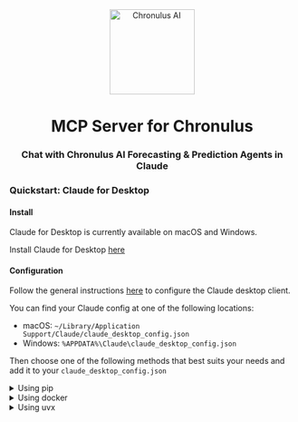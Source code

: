 <div align="center">
<img width="150px" src="https://www.chronulus.com/brand-assets/chronulus-logo-blue-on-alpha-square.png" alt="Chronulus AI">
    <h1 align="center">MCP Server for Chronulus</h1>
    <h3 align="center">Chat with Chronulus AI Forecasting & Prediction Agents in Claude</h3>
</div>




### Quickstart: Claude for Desktop

#### Install 

Claude for Desktop is currently available on macOS and Windows.

Install Claude for Desktop [here](https://claude.ai/download)

#### Configuration

Follow the general instructions [here](https://modelcontextprotocol.io/quickstart/user) to configure the Claude desktop client.

You can find your Claude config at one of the following locations:

- macOS: `~/Library/Application Support/Claude/claude_desktop_config.json`
- Windows: `%APPDATA%\Claude\claude_desktop_config.json`

Then choose one of the following methods that best suits your needs and add it to your `claude_desktop_config.json`

<details>
<summary>Using pip</summary>

(Option 1) Install release from PyPI
```bash 
pip install chronulus-mcp
```


(Option 2) Install from Github
```bash 
git clone https://github.com/ChronulusAI/chronulus-mcp.git
cd chronulus-mcp
pip install .
```



```json 
{
  "mcpServers": {
    "chronulus-agents": {
      "command": "python",
      "args": ["-m", "chronulus_mcp"],
      "env": {
        "CHRONULUS_API_KEY": "<YOUR_CHRONULUS_API_KEY>"
      }
    }
  }
}
```

Note, if you get an error like "MCP chronulus-agents: spawn python ENOENT", 
then you most likely need to provide the absolute path to `python`. 
For example `/Library/Frameworks/Python.framework/Versions/3.11/bin/python3` instead of just `python`

</details>


<details>
<summary>Using docker</summary>

Here we will build a docker image called 'chronulus-mcp' that we can reuse in our Claude config.

```bash 
git clone https://github.com/ChronulusAI/chronulus-mcp.git
cd chronulus-mcp
 docker build . -t 'chronulus-mcp'
```

In your Claude config, be sure that the final argument matches the name you give to the docker image in the build command.

```json 
{
  "mcpServers": {
    "chronulus-agents": {
      "command": "docker",
      "args": ["run", "-i", "--rm", "-e", "CHRONULUS_API_KEY", "chronulus-mcp"],
      "env": {
        "CHRONULUS_API_KEY": "<YOUR_CHRONULUS_API_KEY>"
      }
    }
  }
}
```

</details>

<details>
<summary>Using uvx</summary>

`uvx` will pull the latest version of `chronulus-mcp` from the PyPI registry, install it, and then run it.


```json 
{
  "mcpServers": {
    "chronulus-agents": {
      "command": "uvx",
      "args": ["chronulus-mcp"],
      "env": {
        "CHRONULUS_API_KEY": "<YOUR_CHRONULUS_API_KEY>"
      }
    }
  }
}
```

Note, if you get an error like "MCP chronulus-agents: spawn uvx ENOENT", then you most likely need to either:
1. [install uv](https://docs.astral.sh/uv/getting-started/installation/) or
2. Provide the absolute path to `uvx`. For example `/Users/username/.local/bin/uvx` instead of just `uvx`

</details>